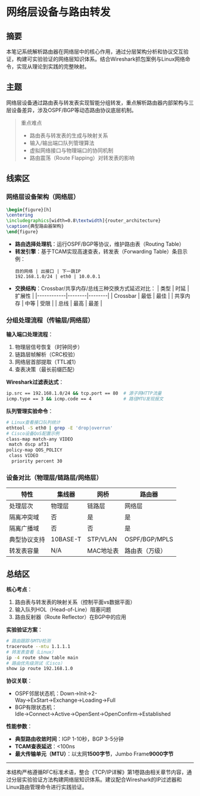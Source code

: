 # 网络层设备与路由转发

## 摘要
本笔记系统解析路由器在网络层中的核心作用，通过分层架构分析和协议交互验证，构建可实验验证的网络层知识体系。结合Wireshark抓包案例与Linux网络命令，实现从理论到实践的完整映射。

## 主题
网络层设备通过路由表与转发表实现智能分组转发，重点解析路由器内部架构与三层设备差异，涉及OSPF/BGP等动态路由协议底层机制。

> 重点难点
> - 路由表与转发表的生成与映射关系
> - 输入/输出端口队列管理算法
> - 虚拟网络接口与物理端口的协同机制
> - 路由震荡（Route Flapping）对转发表的影响

## 线索区

### 网络层设备架构（网络层）
```latex
\begin{figure}[h]
\centering
\includegraphics[width=0.8\textwidth]{router_architecture}
\caption{典型路由器架构}
\end{figure}
```

- **路由选择处理机**：运行OSPF/BGP等协议，维护路由表（Routing Table）
- **转发引擎**：基于TCAM实现高速查表，转发表（Forwarding Table）条目示例：
  ```text
  目的网络 | 出接口 | 下一跳IP
  192.168.1.0/24 | eth0 | 10.0.0.1
  ```
- **交换结构**：Crossbar/共享内存/总线三种交换方式延迟对比：
  | 类型       | 时延   | 扩展性 |
  |------------|--------|--------|
  | Crossbar   | 最低   | 最佳   |
  | 共享内存   | 中等   | 受限   |
  | 总线       | 最高   | 最差   |

### 分组处理流程（传输层/网络层）
**输入端口处理流程**：
1. 物理层信号恢复（时钟同步）
2. 链路层帧解析（CRC校验）
3. 网络层首部提取（TTL减1）
4. 查表决策（最长前缀匹配）

**Wireshark过滤表达式**：
```bash
ip.src == 192.168.1.0/24 && tcp.port == 80  # 源子网HTTP流量
icmp.type == 3 && icmp.code == 4            # 路径MTU发现报文
```

**队列管理实验命令**：
```bash
# Linux查看接口队列统计
ethtool -S eth0 | grep -E 'drop|overrun'
# Cisco设备QoS配置示例
class-map match-any VIDEO
 match dscp af31 
policy-map QOS_POLICY
 class VIDEO
  priority percent 30
```

### 设备对比（物理层/链路层/网络层）
| 特性          | 集线器          | 网桥             | 路由器          |
|---------------|-----------------|------------------|-----------------|
| 处理层次      | 物理层          | 链路层           | 网络层          |
| 隔离冲突域    | 否              | 是               | 是              |
| 隔离广播域    | 否              | 否               | 是              |
| 典型协议支持  | 10BASE-T        | STP/VLAN         | OSPF/BGP/MPLS   |
| 转发表容量    | N/A             | MAC地址表        | 路由表（万级）  |

## 总结区

**核心考点**：
1. 路由表与转发表的映射关系（控制平面vs数据平面）
2. 输入队列HOL（Head-of-Line）阻塞问题
3. 路由反射器（Route Reflector）在BGP中的应用

**实验验证方案**：
```bash
# 路由跟踪与MTU检测
traceroute --mtu 1.1.1.1
# 转发表查看（Linux）
ip -4 route show table main
# 路由优先级测试（Cisco）
show ip route 192.168.1.0
```

**协议关联**：
- OSPF邻居状态机：Down→Init→2-Way→ExStart→Exchange→Loading→Full
- BGP有限状态机：Idle→Connect→Active→OpenSent→OpenConfirm→Established

**性能参数**：
- **典型路由收敛时间**：IGP 1-10秒，BGP 3-5分钟
- **TCAM查表延迟**：<100ns
- **最大传输单元（MTU）**：以太网**1500字节**，Jumbo Frame**9000字节**

---

本结构严格遵循RFC标准术语，整合《TCP/IP详解》第1卷路由相关章节内容，通过分层实验验证方法构建网络层知识体系。建议配合Wireshark的IP过滤器和Linux路由管理命令进行实践验证。